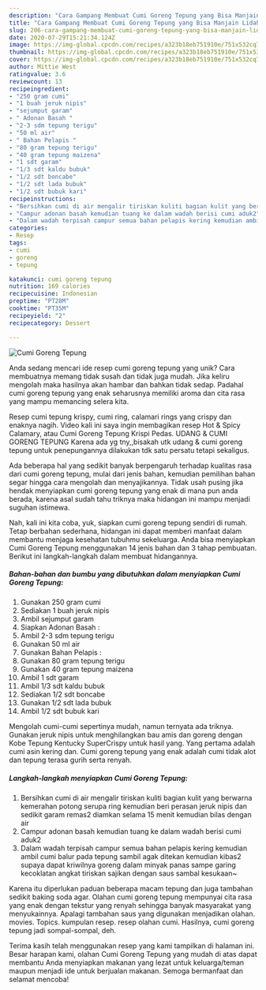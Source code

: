 ```yaml
---
description: "Cara Gampang Membuat Cumi Goreng Tepung yang Bisa Manjain Lidah"
title: "Cara Gampang Membuat Cumi Goreng Tepung yang Bisa Manjain Lidah"
slug: 206-cara-gampang-membuat-cumi-goreng-tepung-yang-bisa-manjain-lidah
date: 2020-07-29T15:21:34.124Z
image: https://img-global.cpcdn.com/recipes/a323b18eb751910e/751x532cq70/cumi-goreng-tepung-foto-resep-utama.jpg
thumbnail: https://img-global.cpcdn.com/recipes/a323b18eb751910e/751x532cq70/cumi-goreng-tepung-foto-resep-utama.jpg
cover: https://img-global.cpcdn.com/recipes/a323b18eb751910e/751x532cq70/cumi-goreng-tepung-foto-resep-utama.jpg
author: Mittie West
ratingvalue: 3.6
reviewcount: 13
recipeingredient:
- "250 gram cumi"
- "1 buah jeruk nipis"
- "sejumput garam"
- " Adonan Basah "
- "2-3 sdm tepung terigu"
- "50 ml air"
- " Bahan Pelapis "
- "80 gram tepung terigu"
- "40 gram tepung maizena"
- "1 sdt garam"
- "1/3 sdt kaldu bubuk"
- "1/2 sdt boncabe"
- "1/2 sdt lada bubuk"
- "1/2 sdt bubuk kari"
recipeinstructions:
- "Bersihkan cumi di air mengalir tiriskan kuliti bagian kulit yang berwarna kemerahan potong serupa ring kemudian beri perasan jeruk nipis dan sedikit garam remas2 diamkan selama 15 menit kemudian bilas dengan air"
- "Campur adonan basah kemudian tuang ke dalam wadah berisi cumi aduk2"
- "Dalam wadah terpisah campur semua bahan pelapis kering kemudian ambil cumi balur pada tepung sambil agak ditekan kemudian kibas2 supaya dapat kriwilnya goreng dalam minyak panas sampe garing kecoklatan angkat tiriskan sajikan dengan saus sambal kesukaan~"
categories:
- Resep
tags:
- cumi
- goreng
- tepung

katakunci: cumi goreng tepung 
nutrition: 169 calories
recipecuisine: Indonesian
preptime: "PT28M"
cooktime: "PT35M"
recipeyield: "2"
recipecategory: Dessert

---
```



![Cumi Goreng Tepung](https://img-global.cpcdn.com/recipes/a323b18eb751910e/751x532cq70/cumi-goreng-tepung-foto-resep-utama.jpg)

Anda sedang mencari ide resep cumi goreng tepung yang unik? Cara membuatnya memang tidak susah dan tidak juga mudah. Jika keliru mengolah maka hasilnya akan hambar dan bahkan tidak sedap. Padahal cumi goreng tepung yang enak seharusnya memiliki aroma dan cita rasa yang mampu memancing selera kita.

Resep cumi tepung krispy, cumi ring, calamari rings yang crispy dan enaknya nagih. Video kali ini saya ingin membagikan resep Hot &amp; Spicy Calamary, atau Cumi Goreng Tepung Krispi Pedas. UDANG &amp; CUMI GORENG TEPUNG Karena ada yg tny,,bisakah utk udang &amp; cumi goreng tepung untuk penepungannya dilakukan tdk satu persatu tetapi sekaligus.

Ada beberapa hal yang sedikit banyak berpengaruh terhadap kualitas rasa dari cumi goreng tepung, mulai dari jenis bahan, kemudian pemilihan bahan segar hingga cara mengolah dan menyajikannya. Tidak usah pusing jika hendak menyiapkan cumi goreng tepung yang enak di mana pun anda berada, karena asal sudah tahu triknya maka hidangan ini mampu menjadi suguhan istimewa.


Nah, kali ini kita coba, yuk, siapkan cumi goreng tepung sendiri di rumah. Tetap berbahan sederhana, hidangan ini dapat memberi manfaat dalam membantu menjaga kesehatan tubuhmu sekeluarga. Anda bisa menyiapkan Cumi Goreng Tepung menggunakan 14 jenis bahan dan 3 tahap pembuatan. Berikut ini langkah-langkah dalam membuat hidangannya.

<!--inarticleads1-->

##### Bahan-bahan dan bumbu yang dibutuhkan dalam menyiapkan Cumi Goreng Tepung:

1. Gunakan 250 gram cumi
1. Sediakan 1 buah jeruk nipis
1. Ambil sejumput garam
1. Siapkan  Adonan Basah :
1. Ambil 2-3 sdm tepung terigu
1. Gunakan 50 ml air
1. Gunakan  Bahan Pelapis :
1. Gunakan 80 gram tepung terigu
1. Gunakan 40 gram tepung maizena
1. Ambil 1 sdt garam
1. Ambil 1/3 sdt kaldu bubuk
1. Sediakan 1/2 sdt boncabe
1. Gunakan 1/2 sdt lada bubuk
1. Ambil 1/2 sdt bubuk kari


Mengolah cumi-cumi sepertinya mudah, namun ternyata ada triknya. Gunakan jeruk nipis untuk menghilangkan bau amis dan goreng dengan Kobe Tepung Kentucky SuperCrispy untuk hasil yang. Yang pertama adalah cumi asin kering dan. Cumi goreng tepung yang enak adalah cumi tidak alot dan tepung terasa gurih serta renyah. 

<!--inarticleads2-->

##### Langkah-langkah menyiapkan Cumi Goreng Tepung:

1. Bersihkan cumi di air mengalir tiriskan kuliti bagian kulit yang berwarna kemerahan potong serupa ring kemudian beri perasan jeruk nipis dan sedikit garam remas2 diamkan selama 15 menit kemudian bilas dengan air
1. Campur adonan basah kemudian tuang ke dalam wadah berisi cumi aduk2
1. Dalam wadah terpisah campur semua bahan pelapis kering kemudian ambil cumi balur pada tepung sambil agak ditekan kemudian kibas2 supaya dapat kriwilnya goreng dalam minyak panas sampe garing kecoklatan angkat tiriskan sajikan dengan saus sambal kesukaan~


Karena itu diperlukan paduan beberapa macam tepung dan juga tambahan sedikit baking soda agar. Olahan cumi goreng tepung mempunyai cita rasa yang enak dengan tekstur yang renyah sehingga banyak masyarakat yang menyukainnya. Apalagi tambahan saus yang digunakan menjadikan olahan. movies. Topics. kumpulan resep. resep olahan cumi. Hasilnya, cumi goreng tepung jadi sompal-sompal, deh. 

Terima kasih telah menggunakan resep yang kami tampilkan di halaman ini. Besar harapan kami, olahan Cumi Goreng Tepung yang mudah di atas dapat membantu Anda menyiapkan makanan yang lezat untuk keluarga/teman maupun menjadi ide untuk berjualan makanan. Semoga bermanfaat dan selamat mencoba!
